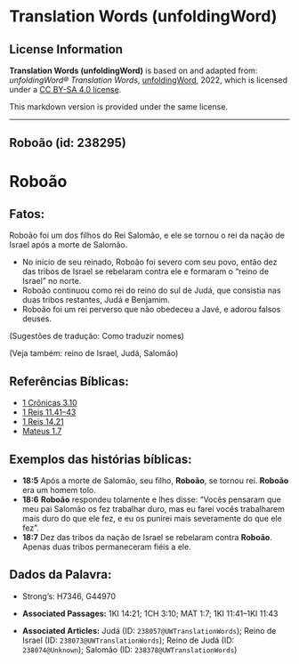 # Translation Words (unfoldingWord)

## License Information

**Translation Words (unfoldingWord)** is based on and adapted from: _unfoldingWord® Translation Words_, [unfoldingWord](https://unfoldingword.org/utw), 2022, which is licensed under a [CC BY-SA 4.0 license](https://creativecommons.org/licenses/by-sa/4.0/legalcode.en).

This markdown version is provided under the same license.



--------------------------------

## Roboão (id: 238295)

Roboão
======

Fatos:
------

Roboão foi um dos filhos do Rei Salomão, e ele se tornou o rei da nação de Israel após a morte de Salomão.

* No início de seu reinado, Roboão foi severo com seu povo, então dez das tribos de Israel se rebelaram contra ele e formaram o “reino de Israel” no norte.
* Roboão continuou como rei do reino do sul de Judá, que consistia nas duas tribos restantes, Judá e Benjamim.
* Roboão foi um rei perverso que não obedeceu a Javé, e adorou falsos deuses.

(Sugestões de tradução: Como traduzir nomes)

(Veja também: reino de Israel, Judá, Salomão)

Referências Bíblicas:
---------------------

* [1 Crônicas 3\.10](https://ref.ly/1Chr3:10)
* [1 Reis 11\.41–43](https://ref.ly/1Kgs11:41-1Kgs11:43)
* [1 Reis 14\.21](https://ref.ly/1Kgs14:21)
* [Mateus 1\.7](https://ref.ly/Matt1:7)

Exemplos das histórias bíblicas:
--------------------------------

* **18:5** Após a morte de Salomão, seu filho, **Roboão**, se tornou rei. **Roboão** era um homem tolo.
* **18:6** **Roboão** respondeu tolamente e lhes disse: “Vocês pensaram que meu pai Salomão os fez trabalhar duro, mas eu farei vocês trabalharem mais duro do que ele fez, e eu os punirei mais severamente do que ele fez”.
* **18:7** Dez das tribos da nação de Israel se rebelaram contra **Roboão**. Apenas duas tribos permaneceram fiéis a ele.

Dados da Palavra:
-----------------

* Strong’s: H7346, G44970

* **Associated Passages:** 1KI 14:21; 1CH 3:10; MAT 1:7; 1KI 11:41–1KI 11:43
* **Associated Articles:** Judá (ID: `238057@UWTranslationWords`); Reino de Israel (ID: `238073@UWTranslationWords`); Reino de Judá (ID: `238074@Unknown`); Salomão (ID: `238378@UWTranslationWords`)

